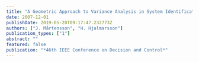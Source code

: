 ```yaml
---
title: "A Geometric Approach to Variance Analysis in System Identification: Linear Time-Invariant Systems"
date: 2007-12-01
publishDate: 2019-05-28T09:17:47.232773Z
authors: ["J. Mårtensson", "H. Hjalmarsson"]
publication_types: ["1"]
abstract: ""
featured: false
publication: "*46th IEEE Conference on Decision and Control*"
---
```


